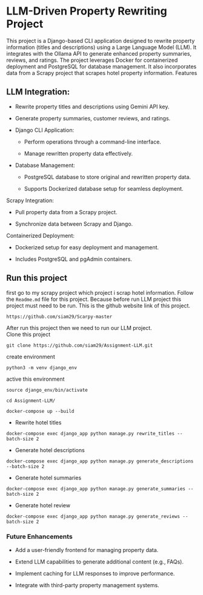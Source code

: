 # LLM-Driven Property Rewriting Project
This project is a Django-based CLI application designed to rewrite property information (titles and descriptions) using a Large Language Model (LLM). It integrates with the Ollama API to generate enhanced property summaries, reviews, and ratings. The project leverages Docker for containerized deployment and PostgreSQL for database management. It also incorporates data from a Scrapy project that scrapes hotel property information.
Features

## LLM Integration:

- Rewrite property titles and descriptions using Gemini API key.

- Generate property summaries, customer reviews, and ratings.

- Django CLI Application:

    - Perform operations through a command-line interface.

    - Manage rewritten property data effectively.

- Database Management:

     - PostgreSQL database to store original and rewritten property data.

     - Supports Dockerized database setup for seamless deployment.

Scrapy Integration:

- Pull property data from a Scrapy project.

- Synchronize data between Scrapy and Django.

Containerized Deployment:

- Dockerized setup for easy deployment and management.

- Includes PostgreSQL and pgAdmin containers.

## Run this project
first go to my scrapy project which project i scrap hotel information. Follow the `Readme.md` file for this project. Because before run LLM project this project must need to be run.
This is the github website link of this project.
```
https://github.com/siam29/Scarpy-master
```
After run this project then we need to run our LLM project.  
Clone this project
```
git clone https://github.com/siam29/Assignment-LLM.git
```
create environment
```
python3 -m venv django_env
```
active this environment
```
source django_env/bin/activate
```
```
cd Assignment-LLM/
```
```
docker-compose up --build
```
- Rewrite hotel titles
```
docker-compose exec django_app python manage.py rewrite_titles --batch-size 2
```
- Generate hotel descriptions
```
docker-compose exec django_app python manage.py generate_descriptions --batch-size 2
```

- Generate hotel summaries

```
docker-compose exec django_app python manage.py generate_summaries --batch-size 2
```

- Generate hotel review
```
docker-compose exec django_app python manage.py generate_reviews --batch-size 2
```
### Future Enhancements

- Add a user-friendly frontend for managing property data.

- Extend LLM capabilities to generate additional content (e.g., FAQs).

- Implement caching for LLM responses to improve performance.

- Integrate with third-party property management systems.